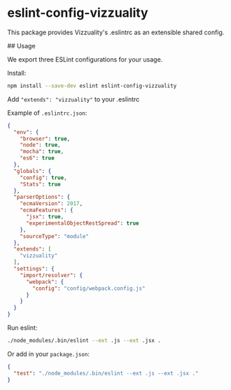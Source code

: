 # eslint-config-vizzuality

This package provides Vizzuality's .eslintrc as an extensible shared config.

## Usage

We export three ESLint configurations for your usage.

Install:

```bash
npm install --save-dev eslint eslint-config-vizzuality
```

Add `"extends": "vizzuality"` to your .eslintrc

Example of `.eslintrc.json`:

```json
{
  "env": {
    "browser": true,
    "node": true,
    "mocha": true,
    "es6": true
  },
  "globals": {
    "config": true,
    "Stats": true
  },
  "parserOptions": {
    "ecmaVersion": 2017,
    "ecmaFeatures": {
      "jsx": true,
      "experimentalObjectRestSpread": true
    },
    "sourceType": "module"
  },
  "extends": [
    "vizzuality"
  ],
  "settings": {
    "import/resolver": {
      "webpack": {
        "config": "config/webpack.config.js"
      }
    }
  }
}
```

Run eslint:

```bash
./node_modules/.bin/eslint --ext .js --ext .jsx .
```

Or add in your `package.json`:

```json
{
  "test": "./node_modules/.bin/eslint --ext .js --ext .jsx ."
}
```

